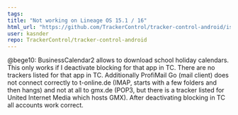 ```yaml
---
tags: 
title: "Not working on Lineage OS 15.1 / 16"
html_url: "https://github.com/TrackerControl/tracker-control-android/issues/23"
user: kasnder
repo: TrackerControl/tracker-control-android
---
```


@bege10: BusinessCalendar2 allows to download school holiday calendars. This only works if I deactivate blocking for that app in TC. There are no trackers listed for that app in TC.
Additionally ProfiMail Go (mail client) does not connect correctly to t-online.de (IMAP, starts with a few folders and then hangs) and not at all to gmx.de (POP3, but there is a tracker listed for United Internet Media which hosts GMX). After deactivating blocking in TC all accounts work correct.